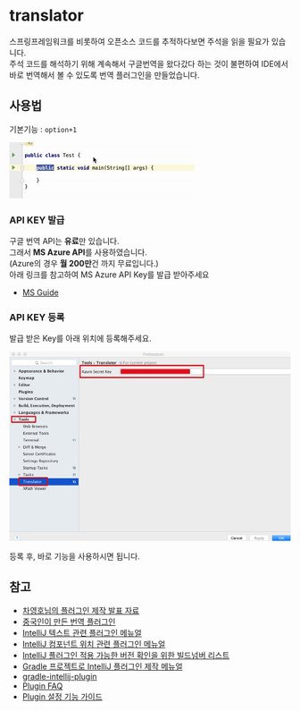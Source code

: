 # translator

스프링프레임워크를 비롯하여 오픈소스 코드를 추적하다보면 주석을 읽을 필요가 있습니다.  
주석 코드를 해석하기 위해 계속해서 구글번역을 왔다갔다 하는 것이 불편하여 IDE에서 바로 번역해서 볼 수 있도록 번역 플러그인을 만들었습니다.  

## 사용법

기본기능 : ```option+1```

![예제](./images/예제1.gif)

### API KEY 발급

구글 번역 API는 **유료**만 있습니다.  
그래서 **MS Azure API**를 사용하였습니다.  
(Azure의 경우 **월 200만**건 까지 무료입니다.)  
아래 링크를 참고하여 MS Azure API Key를 발급 받아주세요  

* [MS Guide](http://docs.microsofttranslator.com/text-translate.html)

### API KEY 등록

발급 받은 Key를 아래 위치에 등록해주세요.

![설정](./images/설정.png)

등록 후, 바로 기능을 사용하시면 됩니다.

## 참고

* [차영호님의 플러그인 제작 발표 자료](https://news.realm.io/kr/news/android-studio-plugin-development/)
* [중국인이 만든 번역 플러그인](https://github.com/YiiGuxing/TranslationPlugin)
* [IntelliJ 텍스트 관련 플러그인 메뉴얼](http://www.jetbrains.org/intellij/sdk/docs/tutorials/editor_basics/working_with_text.html)
* [IntelliJ 컴포넌트 위치 관련 플러그인 메뉴얼](http://www.jetbrains.org/intellij/sdk/docs/tutorials/editor_basics/coordinates_system.html)
* [IntelliJ 플러그인 적용 가능한 버전 확인을 위한 빌드넘버 리스트](https://www.jetbrains.com/intellij-repository/releases)
* [Gradle 프로젝트로 IntelliJ 플러그인 제작 메뉴얼](http://www.jetbrains.org/intellij/sdk/docs/tutorials/build_system/prerequisites.html)
* [gradle-intellij-plugin](https://github.com/JetBrains/gradle-intellij-plugin)
* [Plugin FAQ](http://www.jetbrains.org/intellij/sdk/docs/faq.html)
* [Plugin 설정 기능 가이드](http://corochann.com/intellij-plugin-development-introduction-applicationconfigurable-projectconfigurable-873.html)